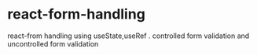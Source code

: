 # react-form-handling
react-from handling  using useState,useRef . controlled form validation and uncontrolled form validation
